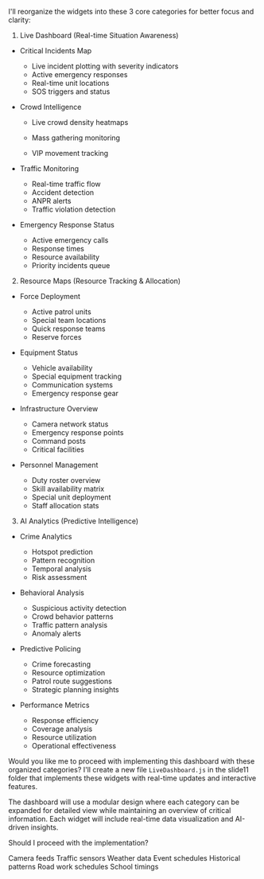 I'll reorganize the widgets into these 3 core categories for better focus and clarity:

1. Live Dashboard (Real-time Situation Awareness)
- Critical Incidents Map
  - Live incident plotting with severity indicators
  - Active emergency responses
  - Real-time unit locations
  - SOS triggers and status

- Crowd Intelligence
  - Live crowd density heatmaps
  
  - Mass gathering monitoring
  - VIP movement tracking

- Traffic Monitoring
  - Real-time traffic flow
  - Accident detection
  - ANPR alerts
  - Traffic violation detection

- Emergency Response Status
  - Active emergency calls
  - Response times
  - Resource availability
  - Priority incidents queue

2. Resource Maps (Resource Tracking & Allocation)
- Force Deployment
  - Active patrol units
  - Special team locations
  - Quick response teams
  - Reserve forces

- Equipment Status
  - Vehicle availability
  - Special equipment tracking
  - Communication systems
  - Emergency response gear

- Infrastructure Overview
  - Camera network status
  - Emergency response points
  - Command posts
  - Critical facilities

- Personnel Management
  - Duty roster overview
  - Skill availability matrix
  - Special unit deployment
  - Staff allocation stats

3. AI Analytics (Predictive Intelligence)
- Crime Analytics
  - Hotspot prediction
  - Pattern recognition
  - Temporal analysis
  - Risk assessment

- Behavioral Analysis
  - Suspicious activity detection
  - Crowd behavior patterns
  - Traffic pattern analysis
  - Anomaly alerts

- Predictive Policing
  - Crime forecasting
  - Resource optimization
  - Patrol route suggestions
  - Strategic planning insights

- Performance Metrics
  - Response efficiency
  - Coverage analysis
  - Resource utilization
  - Operational effectiveness

Would you like me to proceed with implementing this dashboard with these organized categories? I'll create a new file `LiveDashboard.js` in the slide11 folder that implements these widgets with real-time updates and interactive features.

The dashboard will use a modular design where each category can be expanded for detailed view while maintaining an overview of critical information. Each widget will include real-time data visualization and AI-driven insights.

Should I proceed with the implementation?


Camera feeds
Traffic sensors
Weather data
Event schedules
Historical patterns
Road work schedules
School timings
